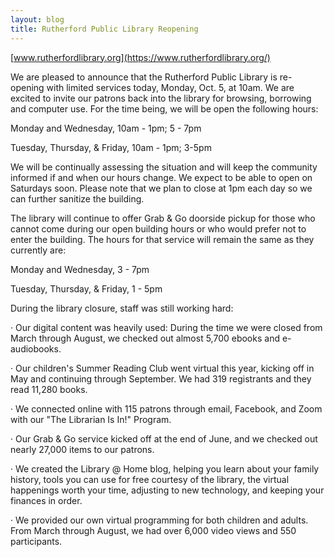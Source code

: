 ```yaml
---
layout: blog
title: Rutherford Public Library Reopening
---
```



[www.rutherfordlibrary.org](https://www.rutherfordlibrary.org/)

We are pleased to announce that the Rutherford Public Library is re-opening with limited services today, Monday, Oct. 5, at 10am. We are excited to invite our patrons back into the library for browsing, borrowing and computer use. For the time being, we will be open the following hours:

Monday and Wednesday, 10am - 1pm; 5 - 7pm

Tuesday, Thursday, & Friday, 10am - 1pm; 3-5pm

We will be continually assessing the situation and will keep the community informed if and when our hours change. We expect to be able to open on Saturdays soon. Please note that we plan to close at 1pm each day so we can further sanitize the building.

The library will continue to offer Grab & Go doorside pickup for those who cannot come during our open building hours or who would prefer not to enter the building. The hours for that service will remain the same as they currently are:

Monday and Wednesday, 3 - 7pm

Tuesday, Thursday, & Friday, 1 - 5pm

During the library closure, staff was still working hard:

·    Our digital content was heavily used: During the time we were closed from March through August, we checked out almost 5,700 ebooks and e-audiobooks.

·    Our children's Summer Reading Club went virtual this year, kicking off in May and continuing through September. We had 319 registrants and they read 11,280 books.

·    We connected online with 115 patrons through email, Facebook, and Zoom with our "The Librarian Is In!" Program.

·    Our Grab & Go service kicked off at the end of June, and we checked out nearly 27,000 items to our patrons.

·    We created the Library @ Home blog, helping you learn about your family history, tools you can use for free courtesy of the library, the virtual happenings worth your time, adjusting to new technology, and keeping your finances in order.

·    We provided our own virtual programming for both children and adults. From March through August, we had over 6,000 video views and 550 participants.
